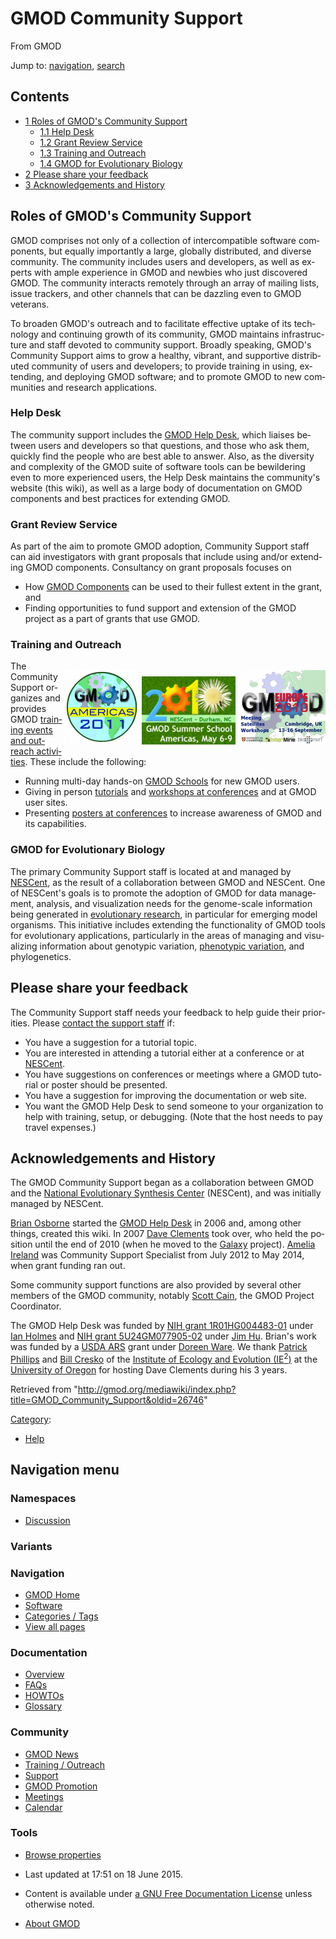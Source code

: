 <div id="mw-page-base" class="noprint">

</div>

<div id="mw-head-base" class="noprint">

</div>

<div id="content" class="mw-body" role="main">

<span id="top"></span>

<div id="mw-js-message" style="display:none;">

</div>



# <span dir="auto">GMOD Community Support</span>

<div id="bodyContent">

<div id="siteSub">

From GMOD

</div>

<div id="contentSub">

</div>

<div id="jump-to-nav" class="mw-jump">

Jump to: [navigation](#mw-navigation), [search](#p-search)

</div>

<div id="mw-content-text" class="mw-content-ltr" lang="en" dir="ltr">

<div id="toc" class="toc">

<div id="toctitle">

## Contents

</div>

- [<span class="tocnumber">1</span> <span class="toctext">Roles of
  GMOD's Community Support</span>](#Roles_of_GMOD.27s_Community_Support)
  - [<span class="tocnumber">1.1</span> <span class="toctext">Help
    Desk</span>](#Help_Desk)
  - [<span class="tocnumber">1.2</span> <span class="toctext">Grant
    Review Service</span>](#Grant_Review_Service)
  - [<span class="tocnumber">1.3</span> <span class="toctext">Training
    and Outreach</span>](#Training_and_Outreach)
  - [<span class="tocnumber">1.4</span> <span class="toctext">GMOD for
    Evolutionary Biology</span>](#GMOD_for_Evolutionary_Biology)
- [<span class="tocnumber">2</span> <span class="toctext">Please share
  your feedback</span>](#Please_share_your_feedback)
- [<span class="tocnumber">3</span>
  <span class="toctext">Acknowledgements and
  History</span>](#Acknowledgements_and_History)

</div>

## <span id="Roles_of_GMOD.27s_Community_Support" class="mw-headline">Roles of GMOD's Community Support</span>

GMOD comprises not only of a collection of intercompatible software
components, but equally importantly a large, globally distributed, and
diverse community. The community includes users and developers, as well
as experts with ample experience in GMOD and newbies who just discovered
GMOD. The community interacts remotely through an array of mailing
lists, issue trackers, and other channels that can be dazzling even to
GMOD veterans.

To broaden GMOD's outreach and to facilitate effective uptake of its
technology and continuing growth of its community, GMOD maintains
infrastructure and staff devoted to community support. Broadly speaking,
GMOD's Community Support aims to grow a healthy, vibrant, and supportive
distributed community of users and developers; to provide training in
using, extending, and deploying GMOD software; and to promote GMOD to
new communities and research applications.

### <span id="Help_Desk" class="mw-headline">Help Desk</span>

The community support includes the [GMOD Help
Desk](GMOD_Help_Desk "GMOD Help Desk"), which liaises between users and
developers so that questions, and those who ask them, quickly find the
people who are best able to answer. Also, as the diversity and
complexity of the GMOD suite of software tools can be bewildering even
to more experienced users, the Help Desk maintains the community's
website (this wiki), as well as a large body of documentation on GMOD
components and best practices for extending GMOD.

### <span id="Grant_Review_Service" class="mw-headline">Grant Review Service</span>

As part of the aim to promote GMOD adoption, Community Support staff can
aid investigators with grant proposals that include using and/or
extending GMOD components. Consultancy on grant proposals focuses on

- How [GMOD Components](GMOD_Components "GMOD Components") can be used
  to their fullest extent in the grant, and
- Finding opportunities to fund support and extension of the GMOD
  project as a part of grants that use GMOD.

### <span id="Training_and_Outreach" class="mw-headline">Training and Outreach</span>

<div style="float: right">

[<img
src="../mediawiki/images/thumb/1/1b/GMODAmericas2011Logo.jpg/120px-GMODAmericas2011Logo.jpg.png"
srcset="../mediawiki/images/thumb/1/1b/GMODAmericas2011Logo.jpg/180px-GMODAmericas2011Logo.jpg.png 1.5x, ../mediawiki/images/thumb/1/1b/GMODAmericas2011Logo.jpg/240px-GMODAmericas2011Logo.jpg.png 2x"
width="120" height="120" alt="2011 GMOD Spring Training" />](2011_GMOD_Spring_Training "2011 GMOD Spring Training") [<img
src="../mediawiki/images/thumb/0/0b/2010SummerSchoolAmericas170.png/150px-2010SummerSchoolAmericas170.png"
srcset="../mediawiki/images/0/0b/2010SummerSchoolAmericas170.png 1.5x, ../mediawiki/images/0/0b/2010SummerSchoolAmericas170.png 2x"
width="150" height="109" alt="2010 GMOD Summer School - Americas" />](http://gmod.org/wiki/2010_Summer_School_-_Americas "2010 GMOD Summer School - Americas") [<img
src="../mediawiki/images/thumb/d/d6/GMOD2010Europe300.png/140px-GMOD2010Europe300.png"
srcset="../mediawiki/images/thumb/d/d6/GMOD2010Europe300.png/210px-GMOD2010Europe300.png 1.5x, ../mediawiki/images/thumb/d/d6/GMOD2010Europe300.png/280px-GMOD2010Europe300.png 2x"
width="140" height="119" alt="GMOD Europe 2010" />](GMOD_Europe_2010 "GMOD Europe 2010")

</div>

The Community Support organizes and provides GMOD [training events and
outreach activities](Training_and_Outreach "Training and Outreach").
These include the following:

- Running multi-day hands-on [GMOD Schools](GMOD_Schools "GMOD Schools")
  for new GMOD users.
- Giving in person
  [tutorials](Training_and_Outreach#Other_Training_and_Tutorials "Training and Outreach")
  and [workshops at
  conferences](Training_and_Outreach#Conference_Workshops "Training and Outreach")
  and at GMOD user sites.
- Presenting [posters at
  conferences](Training_and_Outreach#Outreach:_Posters_and_Presentations "Training and Outreach")
  to increase awareness of GMOD and its capabilities.

### <span id="GMOD_for_Evolutionary_Biology" class="mw-headline">GMOD for Evolutionary Biology</span>

The primary Community Support staff is located at and managed by
<a href="http://www.nescent.org" class="external text"
rel="nofollow">NESCent</a>, as the result of a collaboration between
GMOD and NESCent. One of NESCent's goals is to promote the adoption of
GMOD for data management, analysis, and visualization needs for the
genome-scale information being generated in [evolutionary
research](Category:Evolution "Category:Evolution"), in particular for
emerging model organisms. This initiative includes extending the
functionality of GMOD tools for evolutionary applications, particularly
in the areas of managing and visualizing information about genotypic
variation, [phenotypic
variation](Category:Phenotypes "Category:Phenotypes"), and
phylogenetics.

## <span id="Please_share_your_feedback" class="mw-headline">Please share your feedback</span>

The Community Support staff needs your feedback to help guide their
priorities. Please <a href="mailto:help@gmod.org" class="external text"
rel="nofollow">contact the support staff</a> if:

- You have a suggestion for a tutorial topic.
- You are interested in attending a tutorial either at a conference or
  at <a href="http://www.nescent.org" class="external text"
  rel="nofollow">NESCent</a>.
- You have suggestions on conferences or meetings where a GMOD tutorial
  or poster should be presented.
- You have a suggestion for improving the documentation or web site.
- You want the GMOD Help Desk to send someone to your organization to
  help with training, setup, or debugging. (Note that the host needs to
  pay travel expenses.)

## <span id="Acknowledgements_and_History" class="mw-headline">Acknowledgements and History</span>

The GMOD Community Support began as a collaboration between GMOD and the
<a href="http://www.nescent.org" class="external text"
rel="nofollow">National Evolutionary Synthesis Center</a> (NESCent), and
was initially managed by NESCent.

<a href="http://www.bioperl.org/wiki/Brian" class="extiw"
title="bp:Brian">Brian Osborne</a> started the [GMOD Help
Desk](GMOD_Help_Desk "GMOD Help Desk") in 2006 and, among other things,
created this wiki. In 2007 [Dave
Clements](User:Clements "User:Clements") took over, who held the
position until the end of 2010 (when he moved to the
[Galaxy](Galaxy.1 "Galaxy") project). [Amelia
Ireland](User:Girlwithglasses "User:Girlwithglasses") was Community
Support Specialist from July 2012 to May 2014, when grant funding ran
out.

Some community support functions are also provided by several other
members of the GMOD community, notably [Scott
Cain](User:Scott "User:Scott"), the GMOD Project Coordinator.

The GMOD Help Desk was funded by <a
href="http://crisp.cit.nih.gov/crisp/CRISP_LIB.getdoc?textkey=7234938&amp;p_grant_num=1R01HG004483-01&amp;p_query=&amp;ticket=&amp;p_audit_session_id=&amp;p_keywords="
class="external text" rel="nofollow">NIH grant 1R01HG004483-01</a> under
<a href="http://biowiki.org/IanHolmes" class="external text"
rel="nofollow">Ian Holmes</a> and <a
href="http://crisp.cit.nih.gov/crisp/CRISP_LIB.getdoc?textkey=7237890&amp;p_grant_num=5U24GM077905-02&amp;p_query=&amp;ticket=55662137&amp;p_audit_session_id=288899622&amp;p_keywords="
class="external text" rel="nofollow">NIH grant 5U24GM077905-02</a> under
<a href="http://hulab.tamu.edu/" class="external text"
rel="nofollow">Jim Hu</a>. Brian's work was funded by a
<a href="http://www.ars.usda.gov/" class="external text"
rel="nofollow">USDA ARS</a> grant under
<a href="http://www.ars.usda.gov/pandp/docs.htm?docid=11095"
class="external text" rel="nofollow">Doreen Ware</a>. We thank
<a href="http://pages.uoregon.edu/pphil/" class="external text"
rel="nofollow">Patrick Phillips</a> and
<a href="http://creskolab.uoregon.edu/" class="external text"
rel="nofollow">Bill Cresko</a> of the
<a href="http://ie2.uoregon.edu/" class="external text"
rel="nofollow">Institute of Ecology and Evolution (IE<sup>2</sup>)</a>
at the <a href="http://uoregon.edu" class="external text"
rel="nofollow">University of Oregon</a> for hosting Dave Clements during
his 3 years.

</div>

<div class="printfooter">

Retrieved from
"<http://gmod.org/mediawiki/index.php?title=GMOD_Community_Support&oldid=26746>"

</div>

<div id="catlinks" class="catlinks">

<div id="mw-normal-catlinks" class="mw-normal-catlinks">

[Category](Special:Categories "Special:Categories"):

- [Help](Category:Help "Category:Help")

</div>

</div>

<div class="visualClear">

</div>

</div>

</div>

<div id="mw-navigation">

## Navigation menu

<div id="mw-head">



<div id="left-navigation">

<div id="p-namespaces" class="vectorTabs" role="navigation"
aria-labelledby="p-namespaces-label">

### Namespaces


- <span id="ca-talk"><a
  href="http://gmod.org/mediawiki/index.php?title=Talk:GMOD_Community_Support&amp;action=edit&amp;redlink=1"
  accesskey="t"
  title="Discussion about the content page [t]">Discussion</a></span>

</div>

<div id="p-variants" class="vectorMenu emptyPortlet" role="navigation"
aria-labelledby="p-variants-label">

### 

### Variants[](#)

<div class="menu">

</div>

</div>

</div>





</div>

</div>

</div>

<div id="mw-panel">

<div id="p-logo" role="banner">

<a href="Main_Page"
style="background-image: url(../images/GMOD-cogs.png);"
title="Visit the main page"></a>

</div>

<div id="p-Navigation" class="portal" role="navigation"
aria-labelledby="p-Navigation-label">

### Navigation

<div class="body">

- <span id="n-GMOD-Home">[GMOD Home](Main_Page)</span>
- <span id="n-Software">[Software](GMOD_Components)</span>
- <span id="n-Categories-.2F-Tags">[Categories /
  Tags](Categories)</span>
- <span id="n-View-all-pages">[View all pages](Special:AllPages)</span>

</div>

</div>

<div id="p-Documentation" class="portal" role="navigation"
aria-labelledby="p-Documentation-label">

### Documentation

<div class="body">

- <span id="n-Overview">[Overview](Overview)</span>
- <span id="n-FAQs">[FAQs](Category:FAQ)</span>
- <span id="n-HOWTOs">[HOWTOs](Category:HOWTO)</span>
- <span id="n-Glossary">[Glossary](Glossary)</span>

</div>

</div>

<div id="p-Community" class="portal" role="navigation"
aria-labelledby="p-Community-label">

### Community

<div class="body">

- <span id="n-GMOD-News">[GMOD News](GMOD_News)</span>
- <span id="n-Training-.2F-Outreach">[Training /
  Outreach](Training_and_Outreach)</span>
- <span id="n-Support">[Support](Support)</span>
- <span id="n-GMOD-Promotion">[GMOD Promotion](GMOD_Promotion)</span>
- <span id="n-Meetings">[Meetings](Meetings)</span>
- <span id="n-Calendar">[Calendar](Calendar)</span>

</div>

</div>

<div id="p-tb" class="portal" role="navigation"
aria-labelledby="p-tb-label">

### Tools

<div class="body">


- <span id="t-smwbrowselink"><a href="Special:Browse/GMOD_Community_Support" rel="smw-browse">Browse
  properties</a></span>


</div>

</div>

</div>

</div>

<div id="footer" role="contentinfo">

- <span id="footer-info-lastmod">Last updated at 17:51 on 18 June
  2015.</span>
<!-- - <span id="footer-info-viewcount">54,488 page views.</span> -->
- <span id="footer-info-copyright">Content is available under
  <a href="http://www.gnu.org/licenses/fdl-1.3.html" class="external"
  rel="nofollow">a GNU Free Documentation License</a> unless otherwise
  noted.</span>

<!-- -->

- <span id="footer-places-about">[About
  GMOD](GMOD:About "GMOD:About")</span>

<!-- -->






</div>
